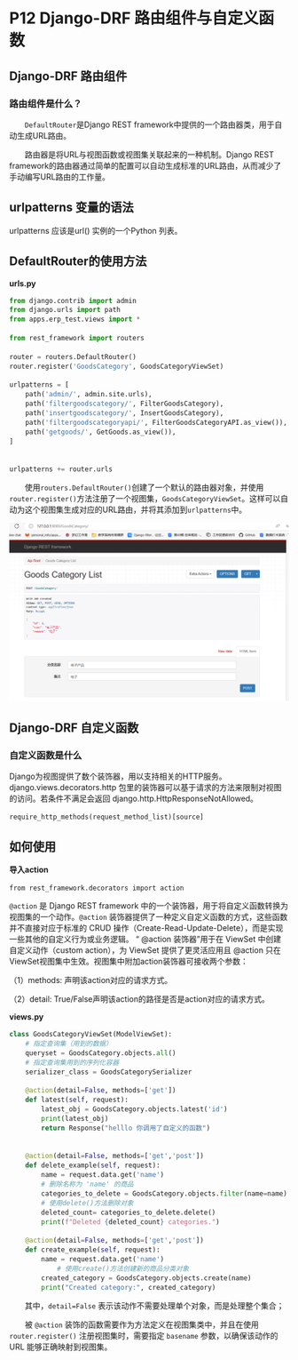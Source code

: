 # P12 Django-DRF 路由组件与自定义函数
## Django-DRF 路由组件

### 路由组件是什么？

　　`DefaultRouter`是Django REST framework中提供的一个路由器类，用于自动生成URL路由。

　　路由器是将URL与视图函数或视图集关联起来的一种机制。Django REST framework的路由器通过简单的配置可以自动生成标准的URL路由，从而减少了手动编写URL路由的工作量。


## **urlpatterns 变量的语法**
urlpatterns 应该是url() 实例的一个Python 列表。

## DefaultRouter的使用方法

**urls.py**

```python
from django.contrib import admin
from django.urls import path
from apps.erp_test.views import *

from rest_framework import routers

router = routers.DefaultRouter()
router.register('GoodsCategory', GoodsCategoryViewSet)

urlpatterns = [
    path('admin/', admin.site.urls),
    path('filtergoodscategory/', FilterGoodsCategory),
    path('insertgoodscategory/', InsertGoodsCategory),
    path('filtergoodscategoryapi/', FilterGoodsCategoryAPI.as_view()),
    path('getgoods/', GetGoods.as_view()),
]


urlpatterns += router.urls
```


　　使用`routers.DefaultRouter()`​创建了一个默认的路由器对象，并使用`router.register()`​方法注册了一个视图集，`GoodsCategoryViewSet`​。这样可以自动为这个视图集生成对应的URL路由，并将其添加到`urlpatterns`​中。

![image](assets\image-20230815164041-GoodsCategoryList.png)

## Django-DRF 自定义函数
### 自定义函数是什么

Django为视图提供了数个装饰器，用以支持相关的HTTP服务。django.views.decorators.http 包里的装饰器可以基于请求的方法来限制对视图的访问。若条件不满足会返回 django.http.HttpResponseNotAllowed。

`require_http_methods(request_method_list)[source]`


## 如何使用

**导入action**

`from rest_framework.decorators import action`


`@action` 是 Django REST framework 中的一个装饰器，用于将自定义函数转换为视图集的一个动作。`@action` 装饰器提供了一种定义自定义函数的方式，这些函数并不直接对应于标准的 CRUD 操作（Create-Read-Update-Delete），而是实现一些其他的自定义行为或业务逻辑。
 “ @action 装饰器”用于在 ViewSet 中创建自定义动作（custom action），为 ViewSet 提供了更灵活应用且 @action 只在ViewSet视图集中生效。视图集中附加action装饰器可接收两个参数：
 
 （1）methods: 声明该action对应的请求方式。
 
 （2）detail: True/False声明该action的路径是否是action对应的请求方式。


**views.py**

```python
class GoodsCategoryViewSet(ModelViewSet):
    # 指定查询集（用到的数据）
    queryset = GoodsCategory.objects.all()
    # 指定查询集用到的序列化容器
    serializer_class = GoodsCategorySerializer

    @action(detail=False, methods=['get'])
    def latest(self, request):
        latest_obj = GoodsCategory.objects.latest('id')
        print(latest_obj)
        return Response("helllo 你调用了自定义的函数")


    @action(detail=False, methods=['get','post'])
    def delete_example(self, request):
        name = request.data.get('name')
        # 删除名称为 'name' 的商品
        categories_to_delete = GoodsCategory.objects.filter(name=name)
        # 使用delete()方法删除对象
        deleted_count= categories_to_delete.delete()
        print(f"Deleted {deleted_count} categories.")      

    @action(detail=False, methods=['get','post'])
    def create_example(self, request):
        name = request.data.get('name')
            # 使用create()方法创建新的商品分类对象
        created_category = GoodsCategory.objects.create(name)
        print("Created category:", created_category)   
```

　　其中，`detail=False` 表示该动作不需要处理单个对象，而是处理整个集合；

　　被 `@action` 装饰的函数需要作为方法定义在视图集类中，并且在使用 `router.register()` 注册视图集时，需要指定 `basename` 参数，以确保该动作的 URL 能够正确映射到视图集。
